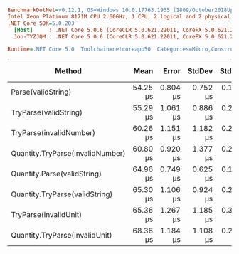 ``` ini

BenchmarkDotNet=v0.12.1, OS=Windows 10.0.17763.1935 (1809/October2018Update/Redstone5)
Intel Xeon Platinum 8171M CPU 2.60GHz, 1 CPU, 2 logical and 2 physical cores
.NET Core SDK=5.0.203
  [Host]     : .NET Core 5.0.6 (CoreCLR 5.0.621.22011, CoreFX 5.0.621.22011), X64 RyuJIT
  Job-TYZJQM : .NET Core 5.0.6 (CoreCLR 5.0.621.22011, CoreFX 5.0.621.22011), X64 RyuJIT

Runtime=.NET Core 5.0  Toolchain=netcoreapp50  Categories=Micro,Construction,Quantity,String  

```
|                           Method |     Mean |    Error |   StdDev |   StdErr |      Min |      Max |   Median | Ratio | MannWhitney(5%) | RatioSD |  Gen 0 |  Gen 1 | Gen 2 | Allocated |
|--------------------------------- |---------:|---------:|---------:|---------:|---------:|---------:|---------:|------:|---------------- |--------:|-------:|-------:|------:|----------:|
|               Parse(validString) | 54.25 μs | 0.804 μs | 0.752 μs | 0.194 μs | 53.03 μs | 55.27 μs | 54.29 μs |  1.00 |            Base |    0.00 | 1.7469 |      - |     - |  32.34 KB |
|            TryParse(validString) | 55.29 μs | 1.061 μs | 0.886 μs | 0.246 μs | 53.20 μs | 56.54 μs | 55.49 μs |  1.02 |            Same |    0.02 | 1.7469 |      - |     - |  32.32 KB |
|          TryParse(invalidNumber) | 60.26 μs | 1.151 μs | 1.182 μs | 0.287 μs | 58.20 μs | 62.29 μs | 60.08 μs |  1.11 |          Slower |    0.03 | 1.6637 |      - |     - |  31.93 KB |
| Quantity.TryParse(invalidNumber) | 60.80 μs | 0.920 μs | 1.377 μs | 0.251 μs | 58.97 μs | 64.62 μs | 60.47 μs |  1.13 |          Slower |    0.03 | 1.6637 |      - |     - |  31.93 KB |
|      Quantity.Parse(validString) | 64.96 μs | 0.749 μs | 0.625 μs | 0.173 μs | 63.83 μs | 65.72 μs | 65.11 μs |  1.20 |          Slower |    0.02 | 1.8303 | 0.1077 |     - |  35.36 KB |
|   Quantity.TryParse(validString) | 65.30 μs | 1.106 μs | 0.924 μs | 0.256 μs | 63.01 μs | 66.12 μs | 65.58 μs |  1.20 |          Slower |    0.03 | 1.8088 |      - |     - |  35.36 KB |
|            TryParse(invalidUnit) | 65.36 μs | 1.267 μs | 1.185 μs | 0.306 μs | 63.22 μs | 67.72 μs | 65.15 μs |  1.21 |          Slower |    0.03 | 1.6637 |      - |     - |  31.78 KB |
|   Quantity.TryParse(invalidUnit) | 68.36 μs | 1.184 μs | 1.108 μs | 0.286 μs | 66.94 μs | 70.49 μs | 68.47 μs |  1.26 |          Slower |    0.03 | 1.6822 |      - |     - |  31.78 KB |
